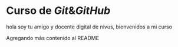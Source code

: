 # Curso de _Git_&_GitHub_

hola soy tu amigo y docente digital de nivus, bienvenidos a mi curso

Agregando màs contenido al README